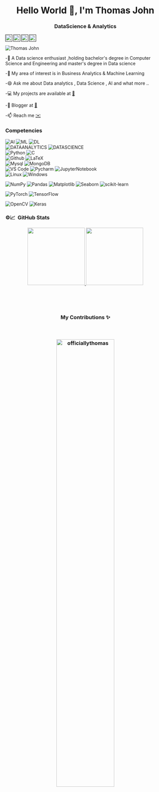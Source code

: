 <h1 align="center">Hello World 👋, I'm Thomas John</h1>
<h3 align="center">DataScience & Analytics </h3>


<a href="">
  <img align="left" alt="LinkdeIn" width="22px" src="https://cdn.jsdelivr.net/npm/simple-icons@v3/icons/linkedin.svg" />
</a>
<a href="">
  <img align="left" alt="Instagram" width="22px" src="https://cdn.jsdelivr.net/npm/simple-icons@v3/icons/instagram.svg" />
</a>
<a href="">
  <img align="left" alt="StackOverflow" width="22px" src="https://cdn.jsdelivr.net/npm/simple-icons@v3/icons/stackoverflow.svg" />
</a>
<a href="">
  <img align="left" alt="Medium" width="22px" src="https://cdn.jsdelivr.net/npm/simple-icons@v3/icons/medium.svg" />
</a>
<br />
<br />


<img src="https://komarev.com/ghpvc/?username=officiallythomas" alt="Thomas John" /> 

<!-- [![Repos Badge](https://badges.pufler.dev/repos/officiallythomas)](https://badges.pufler.dev) -->

<!-- [![Years Badge](https://badges.pufler.dev/years/officiallythomas)](https://badges.pufler.dev) -->



-🌱 A Data science enthusiast ,holding bachelor's degree in Computer Science and Engineering and master's degree in Data science

-🔭 My area of interest is in Business Analytics & Machine Learning

-😄 Ask me about Data analytics , Data Science , AI and what more ..

-💻 My projects are available at [📁](https://github.com/officiallythomas?tab=repositories)
 
-💬 Blogger at [📝]()

-📫 Reach me [✉️](mailto:officiallythomasjohn@gmail.com)

### Competencies

![AI](https://img.shields.io/badge/-AI-fdfffa?style=for-the-badge&logo=lovet&logoColor=06d1a7)
![ML](https://img.shields.io/badge/-ML-fdfffa?style=for-the-badge&logo=lovet&logoColor=06d1a7)
![DL](https://img.shields.io/badge/-DL-fdfffa?style=for-the-badge&logo=lovet&logoColor=06d1a7)
<br>
![DATAANALYTICS](https://img.shields.io/badge/-Data%20analytics-fdfffa?style=for-the-badge&logo=lovet&logoColor=06d1a7)
![DATASCIENCE](https://img.shields.io/badge/-Data%20Science-fdfffa?style=for-the-badge&logo=lovet&logoColor=06d1a7)
<br>
![Python](http://img.shields.io/badge/-Python-3776AB?style=for-the-badge&logo=python&logoColor=ffffff)
![C](https://img.shields.io/badge/-C-3776AB?style=for-the-badge&logo=c&logoColor=ffffff)
<br>
![Github](https://img.shields.io/badge/-GitHub-181717?style=for-the-badge&logo=github)
![LaTeX](https://img.shields.io/badge/latex-%23008080.svg?style=for-the-badge&logo=latex&logoColor=white)
<br>
![Mysql](https://img.shields.io/badge/-Mysql-f8fbfd?style=for-the-badge&logo=mysql&logoColor=2080f8)
![MongoDB](https://img.shields.io/badge/MongoDB-4EA94B?style=for-the-badge&logo=mongodb&logoColor=white)
<br>
![VS Code](http://img.shields.io/badge/-VS%20Code-007ACC?style=for-the-badge&logo=visual-studio-code&logoColor=ffffff)
![Pycharm](https://img.shields.io/badge/-PyCharm-fdfffa?style=for-the-badge&logo=PyCharm&logoColor=0a0100)
![JupyterNotebook](https://img.shields.io/badge/-jupyternotebook-fdfffa?style=for-the-badge&logo=Jupyter&logoColor=f8a107)
<br>
![Linux](http://img.shields.io/badge/-Linux-0078D6?style=for-the-badge&logo=linux&logoColor=ffffff)
![Windows](https://img.shields.io/badge/-Windows-0078D6?style=for-the-badge&logo=windows&logoColor=ffffff)
<br/>


![NumPy](https://img.shields.io/badge/numpy-%23013243.svg?style=for-the-badge&logo=numpy&logoColor=white)
![Pandas](https://img.shields.io/badge/pandas-%23150458.svg?style=for-the-badge&logo=pandas&logoColor=white)
![Matplotlib](https://img.shields.io/badge/Matplotlib-%23ffffff.svg?style=for-the-badge&logo=Matplotlib&logoColor=black)
![Seaborn](https://img.shields.io/badge/seaborn-%25ffffff.svg?style=for-the-badge&logo=Seaborn&logoColor=white)
![scikit-learn](https://img.shields.io/badge/scikit--learn-%23F7931E.svg?style=for-the-badge&logo=scikit-learn&logoColor=white)

![PyTorch](https://img.shields.io/badge/PyTorch-%23EE4C2C.svg?style=for-the-badge&logo=PyTorch&logoColor=white)
![TensorFlow](https://img.shields.io/badge/TensorFlow-%23FF6F00.svg?style=for-the-badge&logo=TensorFlow&logoColor=white)


![OpenCV](https://img.shields.io/badge/opencv-%23white.svg?style=for-the-badge&logo=opencv&logoColor=white)
![Keras](https://img.shields.io/badge/Keras-%23D00000.svg?style=for-the-badge&logo=Keras&logoColor=white)


### ⚙️📈 &nbsp;GitHub Stats
<p align="center">
<a href="https://github.com/officiallythomas">
  <img height="180em" src="https://github-readme-stats-eight-theta.vercel.app/api?username=officiallythomas&show_icons=true&theme=tokyonight_duo&include_all_commits=true&count_private=true"/>
  <img height="180em" src="https://github-readme-stats-eight-theta.vercel.app/api/top-langs/?username=officiallythomas&layout=compact&langs_count=8&theme=tokyonight_duo"/>
</a>
</p>


<p><br><br><br><h3 align="center">My Contributions ✨<h3></p><br> 
 

<p align = "center"><img align="center" width="60%" src="https://github-readme-streak-stats.herokuapp.com/?user=officiallythomas&theme=tokyonight_duo" alt="officiallythomas" /></p>

<p><br></p>


